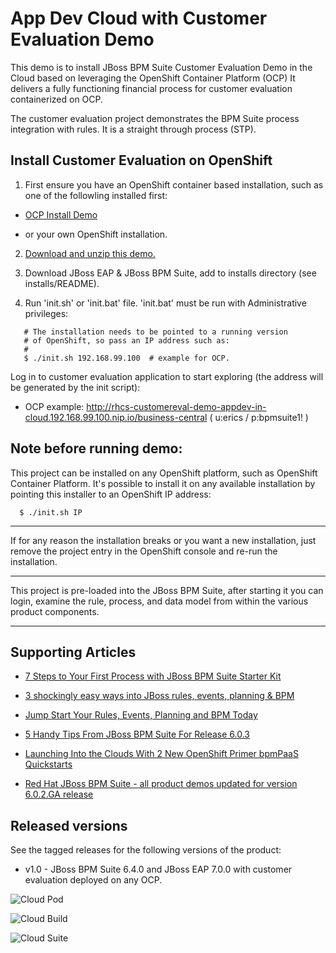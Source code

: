 App Dev Cloud with Customer Evaluation Demo
===========================================
This demo is to install JBoss BPM Suite Customer Evaluation Demo in the Cloud based on leveraging the OpenShift Container Platform (OCP)
It delivers a fully functioning financial process for customer evaluation containerized on OCP.

The customer evaluation project demonstrates the BPM Suite process integration with rules.
It is a straight through process (STP).


Install Customer Evaluation on OpenShift
----------------------------------------
1. First ensure you have an OpenShift container based installation, such as one of the followling installed first:

  - [OCP Install Demo](https://github.com/redhatdemocentral/ocp-install-demo)

  - or your own OpenShift installation.

2. [Download and unzip this demo.](https://github.com/redhatdemocentral/rhcs-customer-evaluation-demo/archive/master.zip)

3. Download JBoss EAP & JBoss BPM Suite, add to installs directory (see installs/README).

4. Run 'init.sh' or 'init.bat' file. 'init.bat' must be run with Administrative privileges:
```
   # The installation needs to be pointed to a running version
   # of OpenShift, so pass an IP address such as:
   #
   $ ./init.sh 192.168.99.100  # example for OCP.
```

Log in to customer evaluation application to start exploring (the address will be generated by the init script):

  - OCP example: http://rhcs-customereval-demo-appdev-in-cloud.192.168.99.100.nip.io/business-central ( u:erics / p:bpmsuite1! )


Note before running demo:
-------------------------
This project can be installed on any OpenShift platform, such as OpenShift Container Platform.
It's possible to install it on any available installation by pointing this installer to an OpenShift IP address:
```
  $ ./init.sh IP
```

-----

If for any reason the installation breaks or you want a new installation, just remove the project entry in the OpenShift console and re-run the installation.

-----

This project is pre-loaded into the JBoss BPM Suite, after starting it you can login,
examine the rule, process, and data model from within the various product components.

-----


Supporting Articles
-------------------
- [7 Steps to Your First Process with JBoss BPM Suite Starter	Kit](http://www.schabell.org/2015/08/7-steps-first-process-jboss-bpmsuite-starter-kit.html)

- [3 shockingly easy ways into JBoss rules, events, planning & BPM](http://www.schabell.org/2015/01/3-shockingly-easy-ways-into-jboss-brms-bpmsuite.html)

- [Jump Start Your Rules, Events, Planning and BPM Today](http://www.schabell.org/2014/12/jump-start-rules-events-planning-bpm-today.html)

- [5 Handy Tips From JBoss BPM Suite For Release 6.0.3](http://www.schabell.org/2014/10/5-handy-tips-from-jboss-bpmsuite-release-603.html)

- [Launching Into the Clouds With 2 New OpenShift Primer bpmPaaS Quickstarts](http://www.schabell.org/2014/10/launching-into-clouds-with-2-new-openshift-primer-bpmpaas-quickstarts.html)

- [Red Hat JBoss BPM Suite - all product demos updated for version 6.0.2.GA release](http://www.schabell.org/2014/07/redhat-jboss-bpmsuite-product-demos-6.0.2-updated.html)


Released versions
-----------------
See the tagged releases for the following versions of the product:

- v1.0 - JBoss BPM Suite 6.4.0 and JBoss EAP 7.0.0 with customer evaluation deployed on any OCP.

![Cloud Pod](https://raw.githubusercontent.com/redhatdemocentral/rhcs-customer-evaluation-demo/master/docs/demo-images/rhcs-customereval-pod.png)

![Cloud Build](https://raw.githubusercontent.com/redhatdemocentral/rhcs-customer-evaluation-demo/master/docs/demo-images/rhcs-customereval-project.png)

![Cloud Suite](https://raw.githubusercontent.com/redhatdemocentral/rhcs-customer-evaluation-demo/master/docs/demo-images/rhcs-arch.png)


